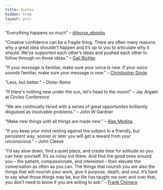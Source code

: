 ```yaml
---
title: Quotes
hidden: true
layout: post
---
```


“Everything happens so much” – [@horse_ebooks](https://twitter.com/horse_ebooks/status/218439593240956928)

“Creative confidence can be a fragile thing. There are often many reasons why a great idea shouldn’t happen and it’s up to you to articulate why it should. We’ve supported each other’s ideas and pushed each other to follow through on those ideas.” – [Gail Bichler](https://www.itsnicethat.com/features/matt-willey-pentagram-announcement-graphic-design-publication-031219)

“If your *message* is familiar, make sure your voice is new. If your *voice* sounds familiar, make sure your message is new.” – [Christopher Doyle](https://vimeo.com/62329262)

“Less, but better.” – <cite>Dieter Rams</cite>

“If there's nothing new under the sun, let's head to the moon!” – Jay Argaèt at Circles Conference

“We are continually faced with a series of great opportunites brilliantly disguised as insolvable problems.” – John W Gardner

“Make new things until all things are made new.” – [Alex Medina](https://twitter.com/mrmedina/status/612813321868185600)

“If you keep your mind resting against the subject in a friendly, but persistent way, sooner or later you will get a reward from your unconscious.” – John Cleese

“I’d say slow down, find a quiet place, and create time for solitude so you can hear yourself. It’s so noisy out there. And find the good ones around you – the patient, compassionate, and interested – then elevate the conversation as often as you can. The things that nourish you are also the things that will nourish your work, give it purpose, depth, and soul. It’s hard to say what those things may be, but life has taught me over and over that, you don’t need to know if you are willing to ask.” – [Frank Chimero](https://www.creativeboom.com/features/frank-chimero/)
